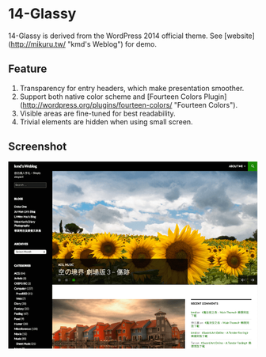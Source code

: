 14-Glassy
==========

14-Glassy is derived from the WordPress 2014 official theme. See [website] (http://mikuru.tw/ "kmd's  Weblog") for demo.

Feature
--------

1.  Transparency for entry headers, which make presentation smoother.
2.  Support both native color scheme and [Fourteen Colors Plugin] (http://wordpress.org/plugins/fourteen-colors/ "Fourteen Colors").
3.  Visible areas are fine-tuned for best readability.
4.  Trivial elements are hidden when using small screen.

Screenshot
-----------
![14-Glassy](https://raw.githubusercontent.com/kcyeu/14-glassy/master/twentyfourteen-child/screenshot.png)
